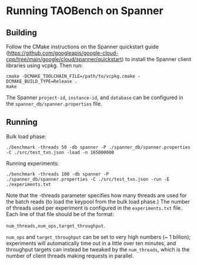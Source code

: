 # Running TAOBench on Spanner

## Building

Follow the CMake instructions on the Spanner quickstart guide (https://github.com/googleapis/google-cloud-cpp/tree/main/google/cloud/spanner/quickstart) to install the Spanner client libraries using vcpkg. Then run:

```
cmake -DCMAKE_TOOLCHAIN_FILE=/path/to/vcpkg.cmake -DCMAKE_BUILD_TYPE=Release .
make
``` 

The Spanner `project-id`, `instance-id`, and `database` can be configured in the `spanner_db/spanner.properties` file.

## Running

Bulk load phase:

```
./benchmark -threads 50 -db spanner -P ./spanner_db/spanner.properties -C ./src/test_txn.json -load -n 165000000
```

Running experiments:

```
./benchmark -threads 100 -db spanner -P ./spanner_db/spanner.properties -C ./src/test_txn.json -run -E ./experiments.txt
```

Note that the -threads parameter specifies how many threads are used for the batch reads (to load the keypool from the bulk load phase.)
The number of threads used per experiment is configured in the `experiments.txt` file. Each line of that file should be of the format:

``num_threads,num_ops,target_throughput``.

`num_ops` and `target_throughput` can be set to very high numbers (~ 1 billion); experiments will automatically time out in a little over ten minutes, and throughput targets can instead be tweaked by the `num_threads`, which is the number of client threads making requests in parallel.
